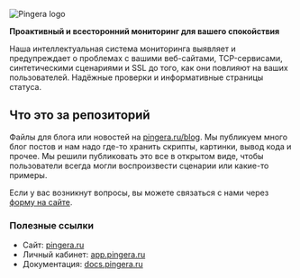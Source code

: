 ![Pingera logo](https://static3.tildacdn.com/tild3130-6661-4161-b636-646237623137/pingera_full_color_l.svg)

**Проактивный и всесторонний мониторинг для вашего спокойствия**

Наша интеллектуальная система мониторинга выявляет и предупреждает о проблемах с вашими веб-сайтами, TCP-сервисами, синтетическими сценариями и SSL до того, как они повлияют на ваших пользователей. Надёжные проверки и информативные страницы статуса.

## Что это за репозиторий

Файлы для блога или новостей на [pingera.ru/blog](https://pingera.ru/blog). Мы публикуем много блог постов и нам надо где-то хранить скрипты, картинки, вывод кода и прочее. Мы решили публиковать это все в открытом виде, чтобы пользователи всегда могли воспроизвести сценарии или какие-то примеры.

Если у вас возникнут вопросы, вы можете связаться с нами через [форму на сайте](https://pingera.ru/contact-us).

### Полезные ссылки

* Сайт: [pingera.ru](https://pingera.ru)
* Личный кабинет: [app.pingera.ru](https://app.pingera.ru)
* Документация: [docs.pingera.ru](https://docs.pingera.ru)

